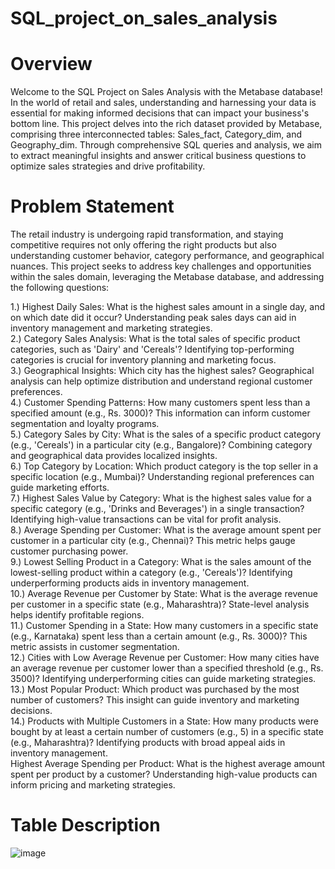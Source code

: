 # SQL_project_on_sales_analysis

# Overview 

Welcome to the SQL Project on Sales Analysis with the Metabase database! In the world of retail and sales, understanding and harnessing your data is essential for making informed decisions that can impact your business's bottom line. This project delves into the rich dataset provided by Metabase, comprising three interconnected tables: Sales_fact, Category_dim, and Geography_dim. Through comprehensive SQL queries and analysis, we aim to extract meaningful insights and answer critical business questions to optimize sales strategies and drive profitability.

# Problem Statement

The retail industry is undergoing rapid transformation, and staying competitive requires not only offering the right products but also understanding customer behavior, category performance, and geographical nuances. This project seeks to address key challenges and opportunities within the sales domain, leveraging the Metabase database, and addressing the following questions:

1.) Highest Daily Sales: What is the highest sales amount in a single day, and on which date did it occur? Understanding peak sales days can aid in inventory management and marketing strategies.    
2.) Category Sales Analysis: What is the total sales of specific product categories, such as 'Dairy' and 'Cereals'? Identifying top-performing categories is crucial for inventory planning and marketing focus.  
3.) Geographical Insights: Which city has the highest sales? Geographical analysis can help optimize distribution and understand regional customer preferences.  
4.) Customer Spending Patterns: How many customers spent less than a specified amount (e.g., Rs. 3000)? This information can inform customer segmentation and loyalty programs.  
5.) Category Sales by City: What is the sales of a specific product category (e.g., 'Cereals') in a particular city (e.g., Bangalore)? Combining category and geographical data provides localized insights.  
6.) Top Category by Location: Which product category is the top seller in a specific location (e.g., Mumbai)? Understanding regional preferences can guide marketing efforts.  
7.) Highest Sales Value by Category: What is the highest sales value for a specific category (e.g., 'Drinks and Beverages') in a single transaction? Identifying high-value transactions can be vital for profit analysis.  
8.) Average Spending per Customer: What is the average amount spent per customer in a particular city (e.g., Chennai)? This metric helps gauge customer purchasing power.  
9.) Lowest Selling Product in a Category: What is the sales amount of the lowest-selling product within a category (e.g., 'Cereals')? Identifying underperforming products aids in inventory management.  
10.) Average Revenue per Customer by State: What is the average revenue per customer in a specific state (e.g., Maharashtra)? State-level analysis helps identify profitable regions.  
11.) Customer Spending in a State: How many customers in a specific state (e.g., Karnataka) spent less than a certain amount (e.g., Rs. 3000)? This metric assists in customer segmentation.  
12.) Cities with Low Average Revenue per Customer: How many cities have an average revenue per customer lower than a specified threshold (e.g., Rs. 3500)? Identifying underperforming cities can guide marketing strategies.  
13.) Most Popular Product: Which product was purchased by the most number of customers? This insight can guide inventory and marketing decisions.  
14.) Products with Multiple Customers in a State: How many products were bought by at least a certain number of customers (e.g., 5) in a specific state (e.g., Maharashtra)? Identifying products with broad appeal aids in inventory management.  
Highest Average Spending per Product: What is the highest average amount spent per product by a customer? Understanding high-value products can inform pricing and marketing strategies.  

# Table Description 
![image](https://github.com/Asp-Ankita/SQL_project_on_sales_analysis/assets/145435024/fcf5ffb1-5fa8-4022-9a91-0f1606ee441b)

